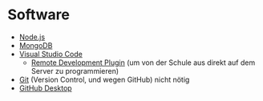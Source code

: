 # Software

* [Node.js](https://nodejs.org/)
* [MongoDB](https://www.mongodb.com/de)
* [Visual Studio Code](https://code.visualstudio.com/)
  * [Remote Development Plugin](https://marketplace.visualstudio.com/items?itemName=ms-vscode-remote.vscode-remote-extensionpack) \(um von der Schule aus direkt auf dem Server zu programmieren\)
* [Git](https://git-scm.com/) \(Version Control, und wegen GitHub\) nicht nötig 
* [GitHub Desktop](https://desktop.github.com/)

